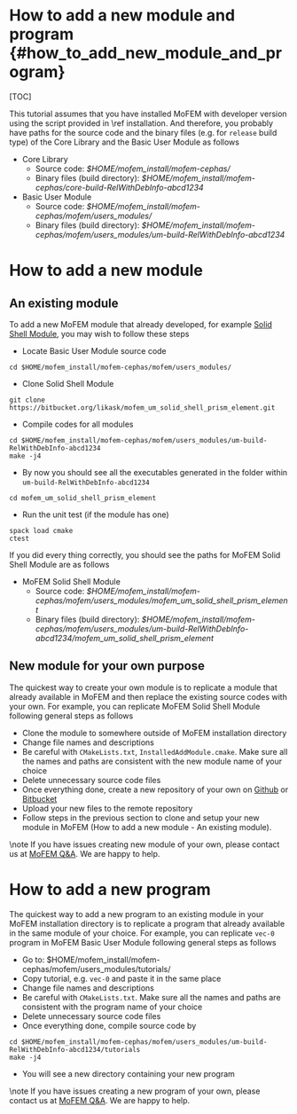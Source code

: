 How to add a new module and program {#how_to_add_new_module_and_program}
==========================================================

[TOC]

This tutorial assumes that you have installed MoFEM with developer version using
the script provided in \ref installation. And therefore, you probably have paths
for the source code and the binary files (e.g. for `release` build type) of the
Core Library and the Basic User Module as follows

- Core Library
  - Source code: *$HOME/mofem_install/mofem-cephas/*
  - Binary files (build directory): *$HOME/mofem_install/mofem-cephas/core-build-RelWithDebInfo-abcd1234*
- Basic User Module
  - Source code: *$HOME/mofem_install/mofem-cephas/mofem/users_modules/*
  - Binary files (build directory): *$HOME/mofem_install/mofem-cephas/mofem/users_modules/um-build-RelWithDebInfo-abcd1234*

# How to add a new module

## An existing module

To add a new MoFEM module that already developed, for example [Solid Shell
Module](https://bitbucket.org/likask/mofem_um_solid_shell_prism_element/src/master/), you may wish to follow these steps

- Locate Basic User Module source code
```
cd $HOME/mofem_install/mofem-cephas/mofem/users_modules/
```

- Clone Solid Shell Module
```
git clone https://bitbucket.org/likask/mofem_um_solid_shell_prism_element.git
```

- Compile codes for all modules
```
cd $HOME/mofem_install/mofem-cephas/mofem/users_modules/um-build-RelWithDebInfo-abcd1234
make -j4
```

- By now you should see all the executables generated in the folder within `um-build-RelWithDebInfo-abcd1234`
```
cd mofem_um_solid_shell_prism_element
```

- Run the unit test (if the module has one)
```
spack load cmake
ctest
```

If you did every thing correctly, you should see the paths for MoFEM
Solid Shell Module are as follows

- MoFEM Solid Shell Module
  - Source code: *$HOME/mofem_install/mofem-cephas/mofem/users_modules/mofem_um_solid_shell_prism_element*
  - Binary files (build directory): *$HOME/mofem_install/mofem-cephas/mofem/users_modules/um-build-RelWithDebInfo-abcd1234/mofem_um_solid_shell_prism_element*

## New module for your own purpose

The quickest way to create your own module is to replicate a module that already
available in MoFEM and then replace the existing source codes with your own. For
example, you can replicate MoFEM Solid Shell Module 
following general steps as follows

- Clone the module to somewhere outside of MoFEM installation directory
- Change file names and descriptions
- Be careful with `CMakeLists.txt`, `InstalledAddModule.cmake`. Make sure all
  the names and paths are consistent with the new module name of your choice
- Delete unnecessary source code files
- Once everything done, create a new repository of your own on
  [Github](https://github.com) or [Bitbucket](https://bitbucket.org)
- Upload your new files to the remote repository
- Follow steps in the previous section to clone and setup your new module in
  MoFEM (How to add a new module - An existing module).

\note If you have issues creating new module of your own, please contact us at [MoFEM
Q&A](https://groups.google.com/forum/#!categories/mofem-group). We are happy to help.


# How to add a new program

The quickest way to add a new program to an existing module in your
MoFEM installation directory is to replicate a program that already available in
the same module of your choice. For example, you can replicate `vec-0`
program in MoFEM Basic User Module following general steps as follows

- Go to:
  $HOME/mofem_install/mofem-cephas/mofem/users_modules/tutorials/
- Copy tutorial, e.g. `vec-0` and paste it in the same place
- Change file names and descriptions
- Be careful with `CMakeLists.txt`. Make sure all the names and paths are consistent with the program name of your choice
- Delete unnecessary source code files
- Once everything done, compile source code by
```
cd $HOME/mofem_install/mofem-cephas/mofem/users_modules/um-build-RelWithDebInfo-abcd1234/tutorials
make -j4
```
- You will see a new directory containing your new program

\note If you have issues creating a new program of your own, please contact us at [MoFEM
Q&A](https://groups.google.com/forum/#!categories/mofem-group). We are happy to help.